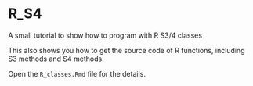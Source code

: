 # R_S4
A small tutorial to show how to program with R S3/4 classes

This also shows you how to get the source code of R functions, including S3 methods and S4 methods.

Open the `R_classes.Rmd` file for the details.
